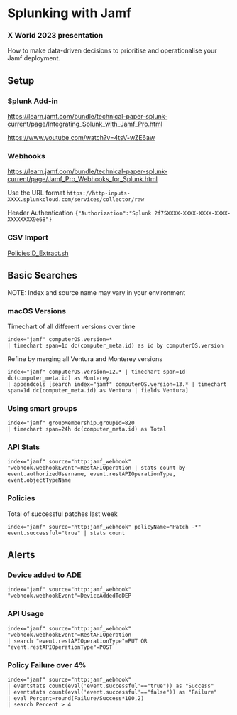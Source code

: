 # Splunking with Jamf
### X World 2023 presentation

How to make data-driven decisions to prioritise and operationalise your Jamf deployment.

## Setup

### Splunk Add-in

https://learn.jamf.com/bundle/technical-paper-splunk-current/page/Integrating_Splunk_with_Jamf_Pro.html

https://www.youtube.com/watch?v=4tsV-wZE6aw

### Webhooks

https://learn.jamf.com/bundle/technical-paper-splunk-current/page/Jamf_Pro_Webhooks_for_Splunk.html

Use the URL format `https://http-inputs-XXXX.splunkcloud.com/services/collector/raw`

Header Authentication `{"Authorization":"Splunk 2f75XXXX-XXXX-XXXX-XXXX-XXXXXXXX9e68"}`

### CSV Import

[PoliciesID_Extract.sh
](https://github.com/ooftee/Splunking_with_Jamf/blob/main/PoliciesID_Extract.sh)

## Basic Searches

NOTE: Index and source name may vary in your environment

### macOS Versions
Timechart of all different versions over time

```
index="jamf" computerOS.version=* 
| timechart span=1d dc(computer_meta.id) as id by computerOS.version
```

Refine by merging all Ventura and Monterey versions

```
index="jamf" computerOS.version=12.* | timechart span=1d dc(computer_meta.id) as Monterey 
| appendcols [search index="jamf" computerOS.version=13.* | timechart span=1d dc(computer_meta.id) as Ventura | fields Ventura]
```

### Using smart groups
```
index="jamf" groupMembership.groupId=820 
| timechart span=24h dc(computer_meta.id) as Total
```

### API Stats
```
index="jamf" source="http:jamf_webhook" "webhook.webhookEvent"=RestAPIOperation | stats count by event.authorizedUsername, event.restAPIOperationType, event.objectTypeName
```

### Policies
Total of successful patches last week

```
index="jamf" source="http:jamf_webhook" policyName="Patch -*" event.successful="true" | stats count
```

## Alerts

### Device added to ADE
```
index="jamf" source="http:jamf_webhook"  "webhook.webhookEvent"=DeviceAddedToDEP
```

### API Usage
```
index="jamf" source="http:jamf_webhook"  "webhook.webhookEvent"=RestAPIOperation 
| search "event.restAPIOperationType"=PUT OR "event.restAPIOperationType"=POST
```

### Policy Failure over 4%
```
index="jamf" source="http:jamf_webhook" 
| eventstats count(eval('event.successful'=="true")) as "Success" 
| eventstats count(eval('event.successful'=="false")) as "Failure" 
| eval Percent=round(Failure/Success*100,2) 
| search Percent > 4
```
